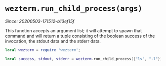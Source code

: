 # `wezterm.run_child_process(args)`

*Since: 20200503-171512-b13ef15f*

This function accepts an argument list; it will attempt to spawn that command
and will return a tuple consisting of the boolean success of the invocation,
the stdout data and the stderr data.

```lua
local wezterm = require 'wezterm';

local success, stdout, stderr = wezterm.run_child_process({"ls", "-l"})
```


